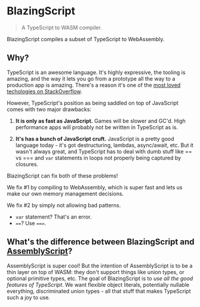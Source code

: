 # BlazingScript
> A TypeScript to WASM compiler.

BlazingScript compiles a subset of TypeScript to WebAssembly. 

## Why?

TypeScript is an awesome language. It's highly expressive, the tooling is amazing, and the way it lets you go from a prototype all the way to a production app is amazing. There's a reason it's one of the [most loved techologies on StackOverflow](https://insights.stackoverflow.com/survey/2018/). 

However, TypeScript's position as being saddled on top of JavaScript comes with two major drawbacks:

1. **It is only as fast as JavaScript.** Games will be slower and GC'd. High performance apps will probably not be written in TypeScript as is.

2. **It's has a bunch of JavaScript cruft.** JavaScript is a pretty good language today - it's got destructuring, lambdas, async/await, etc. But it wasn't always great, and TypeScript has to deal with dumb stuff like == vs === and `var` statements in loops not properly being captured by closures. 

BlazingScript can fix both of these problems!

We fix #1 by compiling to WebAssembly, which is super fast and lets us make our own memory management decisions.

We fix #2 by simply not allowing bad patterns.

* `var` statement? That's an error.
* `==`? Use `===`.

## What's the difference between BlazingScript and [AssemblyScript](https://github.com/AssemblyScript/assemblyscript)? 

AssemblyScript is super cool! But the intention of AssemblyScript is to be a thin layer on top of WASM: they don't support things like union types, or optional primitive types, etc. The goal of BlazingScript is to *use all the good features of TypeScript*. We want flexible object literals, potentially nullable everything, discriminated union types - all that stuff that makes TypeScript such a joy to use.
